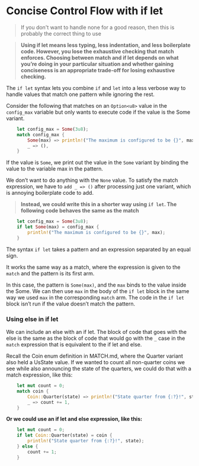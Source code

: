 # Concise Control Flow with if let

> If you don't want to handle none for a good reason, then this is probably the correct thing to use

> **Using if let means less typing, less indentation, and less boilerplate code. However, you lose the exhaustive checking that match enforces. Choosing between match and if let depends on what you’re doing in your particular situation and whether gaining conciseness is an appropriate trade-off for losing exhaustive checking.**

The `if let` syntax lets you combine `if` and `let` into a less verbose way to handle values that match one pattern while ignoring the rest. 

Consider the following that matches on an `Option<u8>` value in the `config_max` variable but only wants to execute code if the value is the Some variant.

```rust
    let config_max = Some(3u8);
    match config_max {
        Some(max) => println!("The maximum is configured to be {}", max),
        _ => (),
    }
```

If the value is `Some`, we print out the value in the `Some` variant by binding the value to the variable max in the pattern. 

We don’t want to do anything with the `None` value. To satisfy the match expression, we have to `add _ => ()` after processing just one variant, which is annoying boilerplate code to add.

> **Instead, we could write this in a shorter way using `if let`. The following code behaves the same as the match**

```rust
    let config_max = Some(3u8);
    if let Some(max) = config_max {
        println!("The maximum is configured to be {}", max);
    }
```

The syntax `if let` takes a pattern and an expression separated by an equal sign. 

It works the same way as a match, where the expression is given to the `match` and the pattern is its first arm. 

In this case, the pattern is `Some(max)`, and the `max` binds to the value inside the Some. We can then use `max` in the body of the `if let` block in the same way we used `max` in the corresponding `match` arm. The code in the `if let` block isn’t run if the value doesn’t match the pattern.

### Using else in if let
We can include an else with an if let. The block of code that goes with the else is the same as the block of code that would go with the `_` case in the `match` expression that is equivalent to the if let and else. 

Recall the Coin enum definition in MATCH.md, where the Quarter variant also held a UsState value. If we wanted to count all non-quarter coins we see while also announcing the state of the quarters, we could do that with a match expression, like this:

```rust
    let mut count = 0;
    match coin {
        Coin::Quarter(state) => println!("State quarter from {:?}!", state),
        _ => count += 1,
    }
```

**Or we could use an if let and else expression, like this:**
```rust
    let mut count = 0;
    if let Coin::Quarter(state) = coin {
        println!("State quarter from {:?}!", state);
    } else {
        count += 1;
    }
```